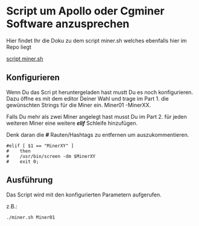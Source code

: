 # Script um Apollo oder Cgminer Software anzusprechen

Hier findet Ihr die Doku zu dem script miner.sh welches ebenfalls hier im Repo liegt 

[script miner.sh](https://github.com/buerzel/HomeAssistant_Miner/blob/main/miner.sh)

## Konfigurieren

Wenn Du das Scri pt heruntergeladen hast mustt Du es noch konfigurieren. Dazu öffne es mit dem editor Deiner Wahl und trage im Part 1. die gewünschten Strings für die Miner ein. Miner01 -MinerXX.

Falls Du mehr als zwei Miner angelegt hast musst Du im Part 2. für jeden weiteren Miner eine weitere ***elif*** Schleife hinzufügen. 

Denk daran die ***#*** Rauten/Hashtags zu entfernen um auszukommentieren.
```
#elif [ $1 == "MinerXY" ]
#    then
#    /usr/bin/screen -dm $MinerXY
#    exit 0;
```


## Ausführung
Das Script wird mit den konfigurierten Parametern aufgerufen.

z.B.:
```
./miner.sh Miner01
```
